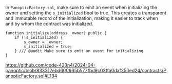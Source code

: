 In `PanopticFactory.sol`, make sure to emit an event when initializing the owner and setting the `s_initialized` bool to true. This creates a transparent and immutable record of the initialization, making it easier to track when and by whom the contract was initialized.

```
function initialize(address _owner) public {
    if (!s_initialized) {
        s_owner = _owner;
        s_initialized = true;
    } /// @audit Make sure to emit an event for initializing
}
```

https://github.com/code-423n4/2024-04-panoptic/blob/833312ebd600665b577fbd9c03ffa0daf250ed24/contracts/PanopticFactory.sol#L134